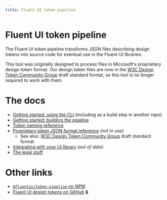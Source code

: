```yaml
---
title: Fluent UI token pipeline
---
```


# Fluent UI token pipeline

The Fluent UI token pipeline transforms JSON files describing design tokens into source code for eventual use in the Fluent UI libraries.

This tool was originally designed to process files in Microsoft's proprietary design token format. Our design token files are now in the [W3C Design Token Community Group](https://design-tokens.github.io/community-group/format/) draft standard format, so this tool is no longer required to work with them.

# The docs

* [Getting started: using the CLI](cli.md) (including as a build step in another repo)
* [Getting started: building the pipeline](build.md)
* [Token naming reference](naming.md)
* [Proprietary token JSON format reference](json.md) *(not in use)*
	* See also: [W3C Design Token Community Group](https://design-tokens.github.io/community-group/format/) draft standard format
* [Integrating with your UI library](integration.md) *(out of date)*
* [The legal stuff](legal.md)

# Other links

* [`@fluentui/token-pipeline` on NPM](https://www.npmjs.com/package/@fluentui/token-pipeline)
* [Fluent UI design tokens on GitHub](https://github.com/microsoft/fluentui-design-tokens) 🔒
